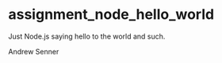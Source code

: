 assignment_node_hello_world
===========================


Just Node.js saying hello to the world and such.




Andrew Senner

